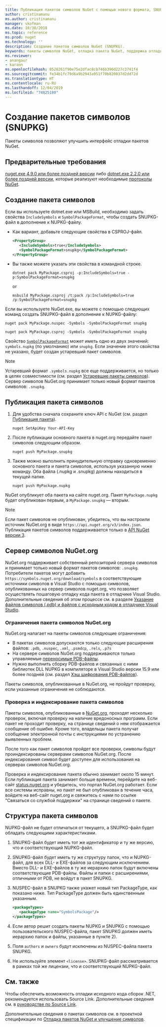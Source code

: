 ```yaml
---
title: Публикация пакетов символов NuGet с помощью нового формата, SNUPKG| Документация Майкрософт
author: cristinamanu
ms.author: cristinamanu
manager: skofman
ms.date: 10/30/2018
ms.topic: reference
ms.prod: nuget
ms.technology: ''
description: Создание пакетов символов NuGet (SNUPKG).
keywords: пакеты символов NuGet, отладка пакета NuGet, поддержка отладки NuGet, символы пакета, соглашения о пакетах символов
ms.reviewer:
- anangaur
- karann
ms.openlocfilehash: 8528261f90e75e2dfac8cb746b396d227c3741f4
ms.sourcegitcommit: fe34b1fc79d6a9b2943a951f70b820037d2dd72d
ms.translationtype: HT
ms.contentlocale: ru-RU
ms.lasthandoff: 12/04/2019
ms.locfileid: "74825180"
---
```

# <a name="creating-symbol-packages-snupkg"></a>Создание пакетов символов (SNUPKG)

Пакеты символов позволяют улучшить интерфейс отладки пакетов NuGet.

## <a name="prerequisites"></a>Предварительные требования

[nuget.exe 4.9.0 или более поздней версии](https://www.nuget.org/downloads) либо [dotnet.exe 2.2.0 или более поздней версии](https://www.microsoft.com/net/download/dotnet-core/2.2), которые реализуют необходимые [протоколы NuGet](../api/nuget-protocols.md).

## <a name="creating-a-symbol-package"></a>Создание пакета символов

Если вы используете dotnet.exe или MSBuild, необходимо задать свойства `IncludeSymbols` и `SymbolPackageFormat`, чтобы создать SNUPKG-файл в дополнение к NUPKG-файлу.

* Как вариант, добавьте следующие свойства в CSPROJ-файл.

   ```xml
   <PropertyGroup>
      <IncludeSymbols>true</IncludeSymbols> 
      <SymbolPackageFormat>snupkg</SymbolPackageFormat> 
   </PropertyGroup>
   ```

* Вы также можете указать эти свойства в командной строке.

     ```dotnetcli
     dotnet pack MyPackage.csproj -p:IncludeSymbols=true -p:SymbolPackageFormat=snupkg
     ```

  or

  ```cli
  msbuild MyPackage.csproj /t:pack /p:IncludeSymbols=true /p:SymbolPackageFormat=snupkg
  ```

Если вы используете NuGet.exe, вы можете с помощью следующих команд создать SNUPKG-файл в дополнение к NUPKG-файлу:

```cli
nuget pack MyPackage.nuspec -Symbols -SymbolPackageFormat snupkg

nuget pack MyPackage.csproj -Symbols -SymbolPackageFormat snupkg
```

Свойство [`SymbolPackageFormat`](/dotnet/core/tools/csproj#symbolpackageformat) может иметь одно из двух значений: `symbols.nupkg` (по умолчанию) или `snupkg`. Если значение этого свойства не указано, будет создан устаревший пакет символов.

> [!Note]
> Устаревший формат `.symbols.nupkg` все еще поддерживается, но только в целях совместимости (см. раздел [Устаревшие пакеты символов](Symbol-Packages.md)). Сервер символов NuGet.org принимает только новый формат пакетов символов: `.snupkg`.

## <a name="publishing-a-symbol-package"></a>Публикация пакета символов

1. Для удобства сначала сохраните ключ API с NuGet (см. раздел [Публикация пакета](../nuget-org/publish-a-package.md)).

    ```cli
    nuget SetApiKey Your-API-Key
    ```

1. После публикации основного пакета в nuget.org передайте пакет символов следующим образом.

    ```cli
    nuget push MyPackage.snupkg
    ```

1. Также можно выполнить принудительную отправку одновременно основного пакета и пакета символов, используя указанную ниже команду. Оба файла (.nupkg и .snupkg) должны находиться в текущей папке.

    ```cli
    nuget push MyPackage.nupkg
    ```

NuGet опубликует оба пакета на сайте nuget.org. Пакет `MyPackage.nupkg` будет опубликован первым, а `MyPackage.snupkg` — вторым.

> [!Note]
> Если пакет символов не опубликован, убедитесь, что вы настроили источник NuGet.org в виде `https://api.nuget.org/v3/index.json`. Публикация пакетов символов поддерживается только в [API NuGet версии 3](../api/overview.md#versioning).

## <a name="nugetorg-symbol-server"></a>Сервер символов NuGet.org

NuGet.org поддерживает собственный репозиторий сервера символов и принимает только новый формат пакетов символов: `.snupkg`. Потребители пакетов могут добавить `https://symbols.nuget.org/download/symbols` в соответствующие источники символов в Visual Studio с помощью символов, опубликованных на сервер символов nuget.org, что позволяет осуществлять пошаговую отладку кода пакета в отладчике Visual Studio. Дополнительные сведения об этом процессе см. в разделе [Указание файлов символов (.pdb) и файлов с исходным кодом в отладчике Visual Studio](/visualstudio/debugger/specify-symbol-dot-pdb-and-source-files-in-the-visual-studio-debugger).

### <a name="nugetorg-symbol-package-constraints"></a>Ограничения пакета символов NuGet.org

NuGet.org налагает на пакеты символов следующие ограничения:

- В пакетах символов допускаются только следующие расширения файлов: `.pdb`, `.nuspec`, `.xml`, `.psmdcp`, `.rels`, `.p7s`
- На сервере символов NuGet.org поддерживаются только управляемые [переносимые PDB-файлы](https://github.com/dotnet/corefx/blob/master/src/System.Reflection.Metadata/specs/PortablePdb-Metadata.md).
- Нужно выполнить сборку PDB-файлов и связанных с ними библиотек DLL NUPKG в компиляторе в Visual Studio версии 15.9 или более поздней (см. раздел [Хэш шифрования PDB-файлов](https://github.com/dotnet/roslyn/issues/24429)).

Пакеты символов, опубликованные в NuGet.org, не пройдут проверку, если указанные ограничения не соблюдаются. 

### <a name="symbol-package-validation-and-indexing"></a>Проверка и индексирование пакета символов

Пакеты символов, опубликованные в [NuGet.org](https://www.nuget.org/), проходят несколько проверок, включая проверку на наличие вредоносных программ. Если пакет не проходит проверку, на странице сведений о нем отображается сообщение об ошибке. Кроме того, владельцы пакета получат сообщение электронной почты с инструкциями по устранению выявленных проблем.

После того как пакет символов пройдет все проверки, символы будут проиндексированы серверами символов NuGet.org. После индексирования символ будет доступен для использования на серверах символов NuGet.org.

Проверка и индексирование пакета обычно занимает около 15 минут. Если публикация пакета занимает больше времени, перейдите на веб-сайт [status.nuget.org](https://status.nuget.org/) и убедитесь, что портал NuGet.org работает. Если все системы исправны, но пакет не был опубликован в течение часа, войдите на веб-сайт nuget.org и свяжитесь с нами по ссылке "Связаться со службой поддержки" на странице сведений о пакете.

## <a name="symbol-package-structure"></a>Структура пакета символов

NUPKG-файл не будет отличаться от текущего, а SNUPKG-файл будет обладать следующими характеристиками.

1) SNUPKG-файл будет иметь тот же идентификатор и ту же версию, что и соответствующий NUPKG-файл.
2) SNUPKG-файл будет иметь ту же структуру папок, что и NUPKG-файл, для всех DLL- и EXE-файлов за следующим исключением. Вместо DLL- и EXE-файлов в ту же иерархию папок будут включены соответствующие PDB-файлы. Файлы и папки с расширениями, отличными от PDB, не войдут в пакет SNUPKG.
3) NUSPEC-файл в SNUPKG также укажет новый тип PackageType, как показано ниже. Тип PackageType должен быть единственным указанным.

   ```xml
   <packageTypes>
      <packageType name="SymbolsPackage"/>
   </packageTypes>
   ```

4) Если автор решит создать пакеты NUPKG и SNUPKG с помощью пользовательского NUSPEC-файла, пакет SNUPKG должен иметь иерархию папок и файлы, указанные в пункте 2).
5) Поля ```authors``` и ```owners``` будут исключены из NUSPEC-файла пакета SNUPKG.
6) Не используйте элемент ```<license>```. SNUPKG-файл рассматривается в рамках той же лицензии, что и соответствующий NUPKG-файл.

## <a name="see-also"></a>См. также

Чтобы обеспечить возможность отладки исходного кода сборок .NET, рекомендуется использовать Source Link. Дополнительные сведения см. в [руководстве по Source Link](/dotnet/standard/library-guidance/sourcelink).

Дополнительные сведения о пакетах символов см. в проектной спецификации по [Отладка пакетов NuGet и улучшение символов](https://github.com/NuGet/Home/wiki/NuGet-Package-Debugging-&-Symbols-Improvements).
